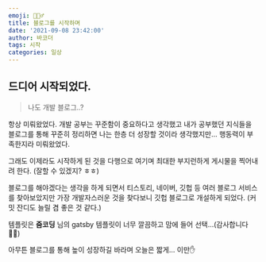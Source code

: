 ```yaml
---
emoji: 🏃🏻‍♂️
title: 블로그를 시작하며
date: '2021-09-08 23:42:00'
author: 바코더
tags: 시작
categories: 일상
---
```


##  드디어 시작되었다.

> 나도 개발 블로그..?

항상 미뤄왔었다. 
개발 공부는 꾸준함이 중요하다고 생각했고 내가 공부했던 지식들을 블로그를 통해 꾸준히 정리하면
나는 한층 더 성장할 것이라 생각했지만...
행동력이 부족한지라 미뤄왔었다.

그래도 이제라도 시작하게 된 것을 다행으로 여기며 최대한 부지런하게 게시물을 찍어내려 한다.
(잘할 수 있겠지? ㅎㅎ)

블로그를 해야겠다는 생각을 하게 되면서 티스토리, 네이버, 깃헙 등 여러 블로그 서비스를 찾아보았지만
가장 개발자스러운 것을 찾다보니 깃헙 블로그로 개설하게 되었다. (커밋 잔디도 늘릴 겸 좋은 것 같다.)

템플릿은 **줌코딩** 님의 gatsby 템플릿이 너무 깔끔하고 맘에 들어 선택...(감사합니다🙇‍♂️)

아무튼 블로그를 통해 높이 성장하길 바라며 오늘은 짧게... 이만✋

